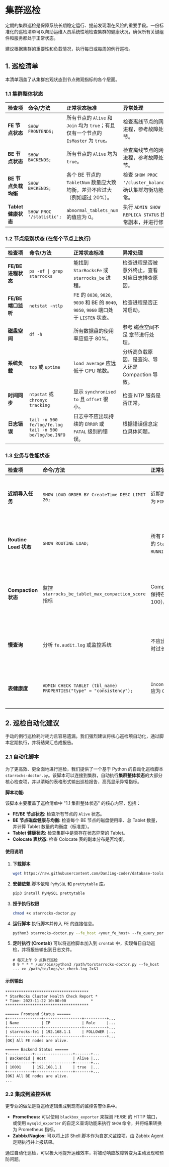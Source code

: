 # 集群巡检

定期的集群巡检是保障系统长期稳定运行、提前发现潜在风险的重要手段。一份标准化的巡检清单可以帮助运维人员系统性地检查集群的健康状况，确保所有关键组件和服务都处于正常状态。

建议根据集群的重要性和负载情况，执行每日或每周的例行巡检。

## 1. 巡检清单

本清单涵盖了从集群宏观状态到节点微观指标的各个层面。

### 1.1 集群整体状态

| 检查项 | 命令/方法 | 正常状态标准 | 异常处理 |
| :--- | :--- | :--- | :--- |
| **FE 节点状态** | `SHOW FRONTENDS;` | 所有节点的 `Alive` 和 `Join` 均为 `true`；有且仅有一个节点的 `IsMaster` 为 `true`。 | 检查离线节点的网络和进程，参考故障处理章节。 |
| **BE 节点状态** | `SHOW BACKENDS;` | 所有节点的 `Alive` 均为 `true`。 | 检查离线节点的网络和进程，参考故障处理章节。 |
| **BE 节点负载均衡** | `SHOW BACKENDS;` | 各个 BE 节点的 `TabletNum` 数量应大致均衡，差异不应过大（例如超过 20%）。 | 检查 `SHOW PROC '/cluster_balance';`，确认集群均衡功能正常。 |
| **Tablet 健康状态** | `SHOW PROC '/statistic';` | `abnormal_tablets_num` 的值应为 0。 | 执行 `ADMIN SHOW REPLICA STATUS` 找到异常副本，并进行修复。 |

### 1.2 节点级别状态 (在每个节点上执行)

| 检查项 | 命令/方法 | 正常状态标准 | 异常处理 |
| :--- | :--- | :--- | :--- |
| **FE/BE 进程状态** | `ps -ef \| grep starrocks` | 能找到 `StarRocksFe` 或 `starrocks_be` 进程。 | 检查进程是否被意外终止，查看对应日志排查原因。 |
| **FE/BE 端口监听** | `netstat -ntlp` | FE 的 `8030`, `9020`, `9030` 和 BE 的 `8040`, `9050`, `9060` 端口处于 `LISTEN` 状态。 | 检查进程是否正常启动。 |
| **磁盘空间** | `df -h` | 所有数据盘的使用率应低于 80%。 | 参考 磁盘空间不足 章节进行处理。 |
| **系统负载** | `top` 或 `uptime` | `load average` 应远低于 CPU 核数。 | 分析高负载原因，是查询、导入还是 Compaction 导致。 |
| **时间同步** | `ntpstat` 或 `chronyc tracking` | 显示 `synchronised to` 且 `offset` 很小。 | 检查 NTP 服务是否正常。 |
| **日志错误** | `tail -n 500 fe/log/fe.log` <br/> `tail -n 500 be/log/be.INFO` | 日志中不应出现持续的 `ERROR` 或 `FATAL` 级别的错误。 | 根据错误信息定位具体问题。 |

### 1.3 业务与性能状态

| 检查项 | 命令/方法 | 正常状态标准 | 异常处理 |
| :--- | :--- | :--- | :--- |
| **近期导入任务** | `SHOW LOAD ORDER BY CreateTime DESC LIMIT 20;` | 近期的导入任务状态应为 `FINISHED`。 | 关注 `CANCELLED` 状态的任务，根据 `ErrorMsg` 排查原因。 |
| **Routine Load 状态** | `SHOW ROUTINE LOAD;` | 所有 Routine Load 任务的 `State` 应为 `RUNNING`。 | 检查 `OtherMsg` 字段，排查 Kafka 连接或数据质量问题。 |
| **Compaction 状态** | 监控 `starrocks_be_tablet_max_compaction_score` 指标 | Compaction Score 应保持在较低水平（如 &lt; 100）。 | 分数持续过高说明 Compaction 积压，需优化导入策略或增加资源。 |
| **慢查询** | 分析 `fe.audit.log` 或监控系统 | 不应出现非预期的、耗时过长的查询。 | 使用 `Profile` 分析慢查询的执行计划，进行 SQL 优化。 |
| **表健康度** | `ADMIN CHECK TABLET (tbl_name) PROPERTIES("type" = "consistency");` | `InconsistentTabletNum` 应为 0。 | 找到不一致的副本并使用 `ADMIN REPAIR` 进行修复。 |

## 2. 巡检自动化建议

手动的例行巡检耗时耗力且容易遗漏。我们强烈建议将核心巡检项自动化，通过脚本定期执行，并将结果汇总成报告。

### 2.1 自动化脚本

为了更高效、更全面地进行巡检，我们提供了一个基于 Python 的自动化巡检脚本 `starrocks-doctor.py`。该脚本可以连接到集群，自动执行**集群整体状态**的大部分核心检查项，并以清晰的表格形式输出巡检报告，高亮显示异常指标。

**脚本功能:**

该脚本主要覆盖了巡检清单中 "1.1 集群整体状态" 的核心内容，包括：

*   **FE/BE 节点状态:** 检查所有节点的 `Alive` 状态。
*   **BE 节点磁盘健康与均衡:** 检查每个 BE 节点的磁盘使用率、总 Tablet 数量，并计算 Tablet 数量的均衡度（标准差）。
*   **Tablet 健康状态:** 检查集群中是否存在状态异常的 Tablet。
*   **Colocate 表状态:** 检查 Colocate 表的副本分布是否均衡。

#### 使用说明

1.  **下载脚本**
    ```bash
    wget https://raw.githubusercontent.com/DanJing-coder/database-tools/main/starrocks/starrocks-doctor.py
    ```

2.  **安装依赖**
    脚本依赖 `PyMySQL` 和 `prettytable` 库。
    ```bash
    pip3 install PyMySQL prettytable
    ```

3.  **授予执行权限**
    ```bash
    chmod +x starrocks-doctor.py
    ```

4.  **运行脚本**
    执行脚本并传入 FE 的连接信息。
    ```bash
    python3 starrocks-doctor.py --fe_host <your_fe_host> --fe_query_port 9030 --user <your_user> --password <your_password>
    ```

5.  **定时执行 (Crontab)**
    可以将巡检脚本加入到 `crontab` 中，实现每日自动巡检，并将报告输出到日志文件。
    ```crontab
    # 每天上午 9 点执行巡检
    0 9 * * * /usr/bin/python3 /path/to/starrocks-doctor.py --fe_host ... >> /path/to/logs/sr_check.log 2>&1
    ```

#### 示例输出
```
*************************************
* StarRocks Cluster Health Check Report *
* Time: 2023-11-22 10:00:00           *
*************************************

====== Frontend Status ======
+---------------+-----------------+----------+...
| Name          | IP              | Role     |...
+---------------+-----------------+----------+...
| starrocks-fe1 | 192.168.1.1     | FOLLOWER |...
+---------------+-----------------+----------+...
[OK] All FE nodes are alive.

====== Backend Status ======
+-----------+-----------------+-------+...
| BackendId | Host            | Alive |...
+-----------+-----------------+-------+...
| 10001     | 192.168.1.1     | true  |...
+-----------+-----------------+-------+...
[OK] All BE nodes are alive.
...
```

### 2.2 集成到监控系统

更专业的做法是将巡检逻辑集成到现有的监控告警体系中。

*   **Prometheus:** 可以使用 `blackbox_exporter` 来探测 FE/BE 的 HTTP 端口，或使用 `mysqld_exporter` 的自定义查询功能来执行 `SHOW` 命令，并将结果转换为 Prometheus 指标。
*   **Zabbix/Nagios:** 可以将上述 Shell 脚本作为自定义监控项，由 Zabbix Agent 定期执行并上报结果。

通过自动化巡检，可以极大地提升运维效率，将被动响应故障转变为主动发现和预防问题。